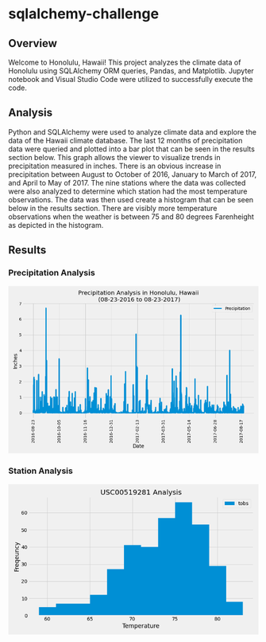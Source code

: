 # sqlalchemy-challenge

## Overview 

Welcome to Honolulu, Hawaii! This project analyzes the climate data of Honolulu using SQLAlchemy ORM queries, Pandas, and Matplotlib. Jupyter notebook and Visual Studio Code were utilized to successfully execute the code. 

## Analysis

Python and SQLAlchemy were used to analyze climate data and explore the data of the Hawaii climate database. The last 12 months of precipitation data were queried and plotted into a bar plot that can be seen in the results section below. This graph allows the viewer to visualize trends in precipitation measured in inches. There is an obvious increase in precipitation between August to October of 2016, January to March of 2017, and April to May of 2017. The nine stations where the data was collected were also analyzed to determine which station had the most temperature observations. The data was then used create a histogram that can be seen below in the results section. There are visibly more temperature observations when the weather is between 75 and 80 degrees Farenheight as depicted in the histogram. 

## Results
### Precipitation Analysis

![](Images/prcp_analysis.png)

### Station Analysis
![](Images/station_analysis.png)
